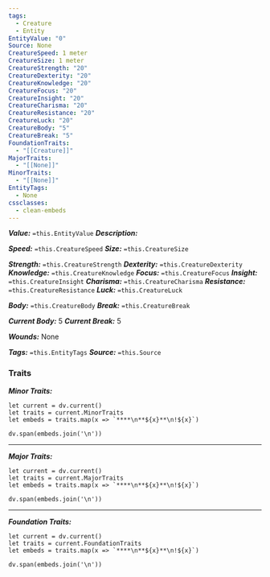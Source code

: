 ```yaml
---
tags:
  - Creature
  - Entity
EntityValue: "0"
Source: None
CreatureSpeed: 1 meter
CreatureSize: 1 meter
CreatureStrength: "20"
CreatureDexterity: "20"
CreatureKnowledge: "20"
CreatureFocus: "20"
CreatureInsight: "20"
CreatureCharisma: "20"
CreatureResistance: "20"
CreatureLuck: "20"
CreatureBody: "5"
CreatureBreak: "5"
FoundationTraits:
  - "[[Creature]]"
MajorTraits:
  - "[[None]]"
MinorTraits:
  - "[[None]]"
EntityTags:
  - None
cssclasses:
  - clean-embeds
---
```

***Value:*** `=this.EntityValue`
***Description:***



***Speed:*** `=this.CreatureSpeed`
***Size:*** `=this.CreatureSize`

***Strength:*** `=this.CreatureStrength`
***Dexterity:*** `=this.CreatureDexterity`
***Knowledge:*** `=this.CreatureKnowledge`
***Focus:*** `=this.CreatureFocus`
***Insight:*** `=this.CreatureInsight`
***Charisma:*** `=this.CreatureCharisma`
***Resistance:*** `=this.CreatureResistance`
***Luck:*** `=this.CreatureLuck`

***Body:*** `=this.CreatureBody`
***Break:*** `=this.CreatureBreak`

***Current Body:*** 5
***Current Break:*** 5

***Wounds:*** 
None

***Tags:*** `=this.EntityTags`
***Source:*** `=this.Source`
### Traits

***Minor Traits:***
```dataviewjs
let current = dv.current()
let traits = current.MinorTraits
let embeds = traits.map(x => `****\n**${x}**\n!${x}`)

dv.span(embeds.join('\n'))
```
****

***Major Traits:***
```dataviewjs
let current = dv.current()
let traits = current.MajorTraits
let embeds = traits.map(x => `****\n**${x}**\n!${x}`)

dv.span(embeds.join('\n'))
```
****

***Foundation Traits:***
```dataviewjs
let current = dv.current()
let traits = current.FoundationTraits
let embeds = traits.map(x => `****\n**${x}**\n!${x}`)

dv.span(embeds.join('\n'))
```